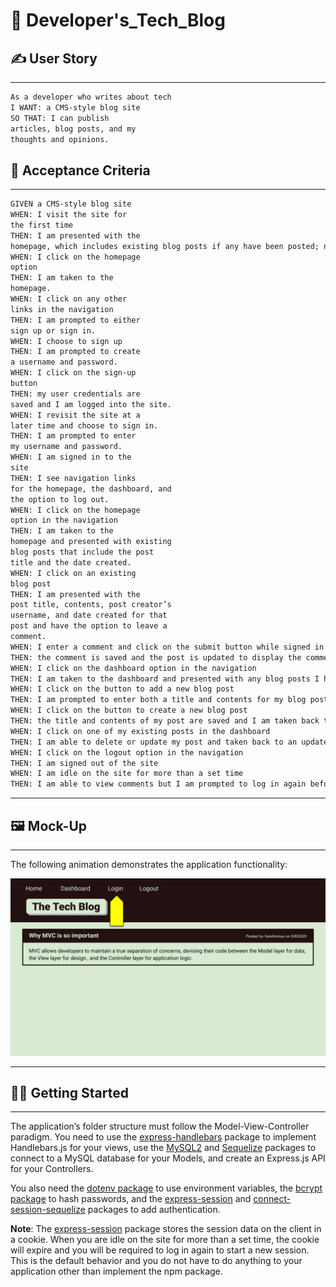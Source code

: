 # 🧮 Developer's_Tech_Blog

## ✍️ User Story

---

```md
As a developer who writes about tech
I WANT: a CMS-style blog site
SO THAT: I can publish
articles, blog posts, and my
thoughts and opinions.
```

## 🤝 Acceptance Criteria

---

```md
GIVEN a CMS-style blog site
WHEN: I visit the site for
the first time
THEN: I am presented with the
homepage, which includes existing blog posts if any have been posted; navigation links for the homepage and the dashboard; and the option to log in.
WHEN: I click on the homepage
option
THEN: I am taken to the
homepage.
WHEN: I click on any other
links in the navigation
THEN: I am prompted to either
sign up or sign in.
WHEN: I choose to sign up
THEN: I am prompted to create
a username and password.
WHEN: I click on the sign-up
button
THEN: my user credentials are
saved and I am logged into the site.
WHEN: I revisit the site at a
later time and choose to sign in.
THEN: I am prompted to enter
my username and password.
WHEN: I am signed in to the
site
THEN: I see navigation links
for the homepage, the dashboard, and
the option to log out.
WHEN: I click on the homepage
option in the navigation
THEN: I am taken to the
homepage and presented with existing
blog posts that include the post
title and the date created.
WHEN: I click on an existing
blog post
THEN: I am presented with the
post title, contents, post creator’s
username, and date created for that
post and have the option to leave a
comment.
WHEN: I enter a comment and click on the submit button while signed in
THEN: the comment is saved and the post is updated to display the comment, the comment creator’s username, and the date created
WHEN: I click on the dashboard option in the navigation
THEN: I am taken to the dashboard and presented with any blog posts I have already created and the option to add a new blog post
WHEN: I click on the button to add a new blog post
THEN: I am prompted to enter both a title and contents for my blog post
WHEN: I click on the button to create a new blog post
THEN: the title and contents of my post are saved and I am taken back to an updated dashboard with my new blog post
WHEN: I click on one of my existing posts in the dashboard
THEN: I am able to delete or update my post and taken back to an updated dashboard
WHEN: I click on the logout option in the navigation
THEN: I am signed out of the site
WHEN: I am idle on the site for more than a set time
THEN: I am able to view comments but I am prompted to log in again before I can add, update, or delete comments
```

---

## 🖼️ Mock-Up

---

The following animation demonstrates the application functionality:

![Animation cycles through signing into the app, clicking on buttons, and updating blog posts.](./assets/14-mvc-homework-demo-01.gif)

---

## 🏃‍♂️ Getting Started

---

The application’s folder structure must follow the Model-View-Controller paradigm. You need to use the [express-handlebars](https://www.npmjs.com/package/express-handlebars) package to implement Handlebars.js for your views, use the [MySQL2](https://www.npmjs.com/package/mysql2) and [Sequelize](https://www.npmjs.com/package/sequelize) packages to connect to a MySQL database for your Models, and create an Express.js API for your Controllers.

You also need the [dotenv package](https://www.npmjs.com/package/dotenv) to use environment variables, the [bcrypt package](https://www.npmjs.com/package/bcrypt) to hash passwords, and the [express-session](https://www.npmjs.com/package/express-session) and [connect-session-sequelize](https://www.npmjs.com/package/connect-session-sequelize) packages to add authentication.

**Note**: The [express-session](https://www.npmjs.com/package/express-session) package stores the session data on the client in a cookie. When you are idle on the site for more than a set time, the cookie will expire and you will be required to log in again to start a new session. This is the default behavior and you do not have to do anything to your application other than implement the npm package.
